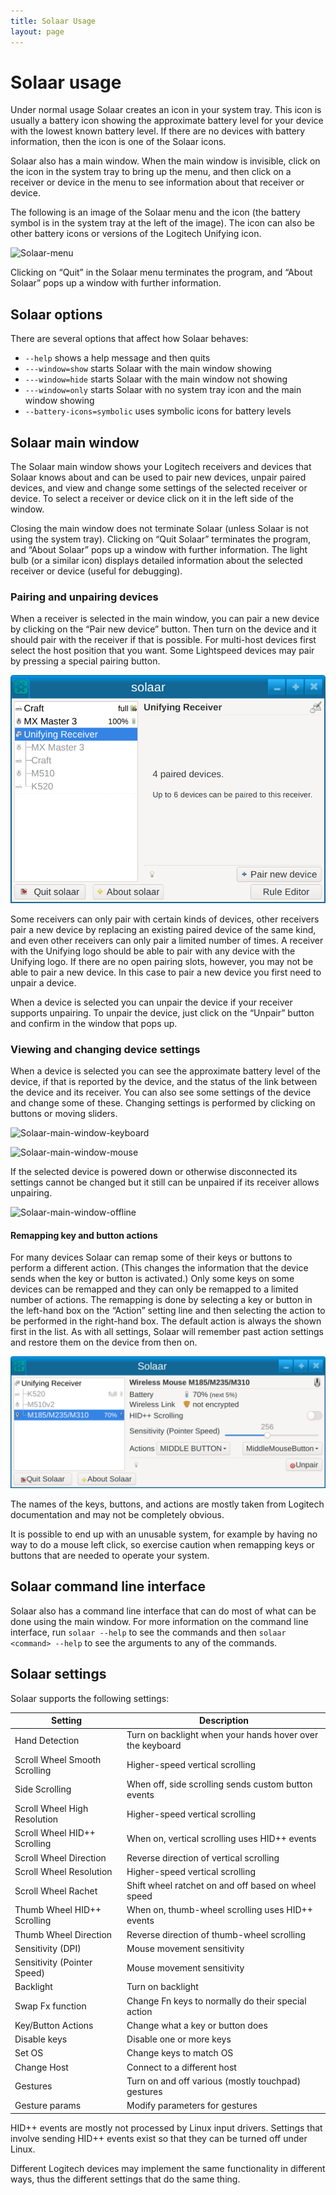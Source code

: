 ```yaml
---
title: Solaar Usage
layout: page
---
```


# Solaar usage

Under normal usage Solaar creates an icon in your system tray. This icon is
usually a battery icon showing the approximate battery level for your device
with the lowest known battery level. If there are no devices with battery information,
then the icon is one of the Solaar icons.

Solaar also has a main window.  When the main window is invisible,
click on the icon in the system tray to bring up the menu, and then
click on a receiver or device in the menu to see information about
that receiver or device.

The following is an image of the Solaar menu and the icon (the battery
symbol is in the system tray at the left of the image). The icon can
also be other battery icons or versions of the Logitech Unifying icon.

![Solaar-menu](Solaar-menu.png)

Clicking on “Quit” in the Solaar menu terminates the program, and “About Solaar” pops up a window with further information.

## Solaar options

There are several options that affect how Solaar behaves:

* `--help` shows a help message and then quits
* `---window=show` starts Solaar with the main window showing
* `---window=hide` starts Solaar with the main window not showing
* `---window=only` starts Solaar with no system tray icon and the main window showing
* `--battery-icons=symbolic` uses symbolic icons for battery levels

## Solaar main window

The Solaar main window shows your Logitech receivers and devices that Solaar
knows about and can be used to pair new devices, unpair paired devices, and
view and change some settings of the selected receiver or device.
To select a receiver or device click on it in the left side of the window.

Closing the main window does not terminate Solaar (unless Solaar is not using the system tray).
Clicking on “Quit Solaar” terminates the program, and “About Solaar” pops up a window with further information.
The light bulb (or a similar icon) displays detailed information
about the selected receiver or device (useful for debugging).

### Pairing and unpairing devices

When a receiver is selected in the main window, you can pair a new device by
clicking on the “Pair new device” button.
Then turn on the device and it should pair with the receiver if that is possible.
For multi-host devices first select the host position that you want.
Some Lightspeed devices may pair by pressing a special pairing button.

![Solaar-main-window-receiver](Solaar-main-window-receiver.png)

Some receivers can only pair with certain kinds of devices, other receivers
pair a new device by replacing an existing paired device of the same kind,
and even other receivers can only pair a limited number of times.
A receiver with the Unifying logo should be able to pair with any device
with the Unifying logo. If there are no open pairing slots, however, you may
not be able to pair a new device. In this case to pair a new device you
first need to unpair a device.

When a device is selected you can unpair the device if your receiver supports
unpairing. To unpair the device, just click on the “Unpair” button and
confirm in the window that pops up.

### Viewing and changing device settings

When a device is selected you can see the approximate battery level of the
device, if that is reported by the device, and the status of the link
between the device and its receiver.
You can also see some settings of the device and change
some of these. Changing settings is performed by clicking on buttons or
moving sliders.

![Solaar-main-window-keyboard](Solaar-main-window-keyboard.png)

![Solaar-main-window-mouse](Solaar-main-window-mouse.png)

If the selected device is powered down or otherwise disconnected its settings
cannot be changed
but it still can be unpaired if its receiver allows unpairing.

![Solaar-main-window-offline](Solaar-main-window-offline.png)

#### Remapping key and button actions

For many devices Solaar can remap some of their keys or buttons to
perform a different action. (This changes the information that the
device sends when the key or button is activated.) Only some keys on some
devices can be remapped and they can only be remapped to a limited
number of actions. The remapping is done by selecting a key
or button in the left-hand box on the “Action” setting line and then
selecting the action to be performed in the right-hand box. The default
action is always the shown first in the list. As with all settings,
Solaar will remember past action settings and restore them on the device
from then on.

![Solaar-main-window-actions](Solaar-main-window-button-actions.png)

The names of the keys, buttons, and actions are mostly taken from Logitech
documentation and may not be completely obvious.

It is possible to end up with an unusable system, for example by having no
way to do a mouse left click, so exercise caution when remapping keys or
buttons that are needed to operate your system.

## Solaar command line interface

Solaar also has a command line interface that can do most of what can be
done using the main window. For more information on the
command line interface, run `solaar --help` to see the commands and
then `solaar <command> --help` to see the arguments to any of the commands.

## Solaar settings

Solaar supports the following settings:

Setting                          | Description
---------------------------------|------------
Hand Detection			 | Turn on backlight when your hands hover over the keyboard
Scroll Wheel Smooth Scrolling	 | Higher-speed vertical scrolling
Side Scrolling	    		 | When off, side scrolling sends custom button events
Scroll Wheel High Resolution	 | Higher-speed vertical scrolling
Scroll Wheel HID++ Scrolling	 | When on, vertical scrolling uses HID++ events
Scroll Wheel Direction		 | Reverse direction of vertical scrolling
Scroll Wheel Resolution		 | Higher-speed vertical scrolling
Scroll Wheel Rachet		 | Shift wheel ratchet on and off based on wheel speed
Thumb Wheel HID++ Scrolling	 | When on, thumb-wheel scrolling uses HID++ events
Thumb Wheel Direction		 | Reverse direction of thumb-wheel scrolling
Sensitivity (DPI)		 | Mouse movement sensitivity
Sensitivity (Pointer Speed)	 | Mouse movement sensitivity
Backlight   			 | Turn on backlight
Swap Fx function		 | Change Fn keys to normally do their special action
Key/Button Actions   		 | Change what a key or button does
Disable keys			 | Disable one or more keys
Set OS				 | Change keys to match OS
Change Host			 | Connect to a different host
Gestures			 | Turn on and off various (mostly touchpad) gestures
Gesture params			 | Modify parameters for gestures

HID++ events are mostly not processed by Linux input drivers.
Settings that involve sending HID++ events exist so that they can be
turned off under Linux.

Different Logitech devices may implement the same functionality in different ways,
thus the different settings that do the same thing.
